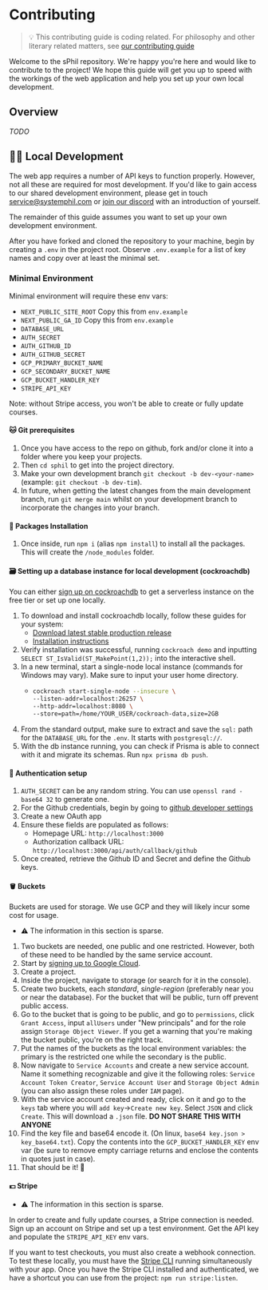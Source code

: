 # Contributing

> 💡 This contributing guide is coding related. For philosophy and other
> literary related matters, see
> [our contributing guide](https://sphil.xyz/docs/contributing)

Welcome to the sPhil repository. We're happy you're here and would like to
contribute to the project! We hope this guide will get you up to speed with the
workings of the web application and help you set up your own local development.

## Overview

_TODO_

## 🧑‍💻 Local Development

The web app requires a number of API keys to function properly. However, not all
these are required for most development. If you'd like to gain access to our
shared development environment, please get in touch service@systemphil.com or
[join our discord](https://discord.gg/2T4mPCCYhu) with an introduction of
yourself.

The remainder of this guide assumes you want to set up your own development
environment.

After you have forked and cloned the repository to your machine, begin by
creating a `.env` in the project root. Observe `.env.example` for a list of key
names and copy over at least the minimal set.

### Minimal Environment

Minimal environment will require these env vars:

-   `NEXT_PUBLIC_SITE_ROOT` Copy this from `env.example`
-   `NEXT_PUBLIC_GA_ID` Copy this from `env.example`
-   `DATABASE_URL`
-   `AUTH_SECRET`
-   `AUTH_GITHUB_ID`
-   `AUTH_GITHUB_SECRET`
-   `GCP_PRIMARY_BUCKET_NAME`
-   `GCP_SECONDARY_BUCKET_NAME`
-   `GCP_BUCKET_HANDLER_KEY`
-   `STRIPE_API_KEY`

Note: without Stripe access, you won't be able to create or fully update
courses.

#### 🐱 Git prerequisites

1. Once you have access to the repo on github, fork and/or clone it into a
   folder where you keep your projects.
1. Then `cd sphil` to get into the project directory.
1. Make your own development branch `git checkout -b dev-<your-name>` (example:
   `git checkout -b dev-tim`).
1. In future, when getting the latest changes from the main development branch,
   run `git merge main` whilst on your development branch to incorporate the
   changes into your branch.

#### 💾 Packages Installation

1. Once inside, run `npm i` (alias `npm install`) to install all the packages.
   This will create the `/node_modules` folder.

#### 🗃️ Setting up a database instance for local development (cockroachdb)

You can either [sign up on cockroachdb](https://www.cockroachlabs.com) to get a
serverless instance on the free tier or set up one locally.

1. To download and install cockroachdb locally, follow these guides for your
   system:
    - [Download latest stable production release](https://www.cockroachlabs.com/docs/releases)
    - [Installation instructions](https://www.cockroachlabs.com/docs/v24.2/install-cockroachdb)
2. Verify installation was successful, running `cockroach demo` and inputting
   `SELECT ST_IsValid(ST_MakePoint(1,2));` into the interactive shell.
3. In a new terminal, start a single-node local instance (commands for Windows
   may vary). Make sure to input your user home directory.
    - ```sh
      cockroach start-single-node --insecure \
      --listen-addr=localhost:26257 \
      --http-addr=localhost:8080 \
      --store=path=/home/YOUR_USER/cockroach-data,size=2GB
      ```
4. From the standard output, make sure to extract and save the `sql:` path for
   the `DATABASE_URL` for the `.env`. It starts with `postgresql://`.
5. With the db instance running, you can check if Prisma is able to connect with
   it and migrate its schemas. Run `npx prisma db push`.

#### 🔐 Authentication setup

1. `AUTH_SECRET` can be any random string. You can use `openssl rand -base64 32`
   to generate one.
2. For the Github credentials, begin by going to
   [github developer settings](https://github.com/settings/developers)
3. Create a new OAuth app
4. Ensure these fields are populated as follows:
    - Homepage URL: `http://localhost:3000`
    - Authorization callback URL:
      `http://localhost:3000/api/auth/callback/github`
5. Once created, retrieve the Github ID and Secret and define the Github keys.

#### 🪣 Buckets

Buckets are used for storage. We use GCP and they will likely incur some cost
for usage.

-   ⚠️ The information in this section is sparse.

1. Two buckets are needed, one public and one restricted. However, both of these
   need to be handled by the same service account.
2. Start by [signing up to Google Cloud](https://cloud.google.com/).
3. Create a project.
4. Inside the project, navigate to storage (or search for it in the console).
5. Create two buckets, each _standard_, _single-region_ (preferably near you or
   near the database). For the bucket that will be public, turn off prevent
   public access.
6. Go to the bucket that is going to be public, and go to `permissions`, click
   `Grant Access`, input `allUsers` under "New principals" and for the role
   assign `Storage Object Viewer`. If you get a warning that you're making the
   bucket public, you're on the right track.
7. Put the names of the buckets as the local environment variables: the primary
   is the restricted one while the secondary is the public.
8. Now navigate to `Service Accounts` and create a new service account. Name it
   something recognizable and give it the following roles:
   `Service Account Token Creator`, `Service Account User` and
   `Storage Object Admin` (you can also assign these roles under `IAM` page).
9. With the service account created and ready, click on it and go to the `keys`
   tab where you will `add key`->`Create new key`. Select `JSON` and click
   `Create`. This will download a `.json` file. **DO NOT SHARE THIS WITH
   ANYONE**
10. Find the key file and base64 encode it. (On linux,
    `base64 key.json > key_base64.txt`). Copy the contents into the
    `GCP_BUCKET_HANDLER_KEY` env var (be sure to remove empty carriage returns
    and enclose the contents in quotes just in case).
11. That should be it! 🥳

#### 💵 Stripe

-   ⚠️ The information in this section is sparse.

In order to create and fully update courses, a Stripe connection is needed. Sign
up an account on Stripe and set up a test environment. Get the API key and
populate the `STRIPE_API_KEY` env vars.

If you want to test checkouts, you must also create a webhook connection. To
test these locally, you must have the
[Stripe CLI](https://docs.stripe.com/stripe-cli) running simultaneously with
your app. Once you have the Stripe CLI installed and authenticated, we have a
shortcut you can use from the project: `npm run stripe:listen`.

